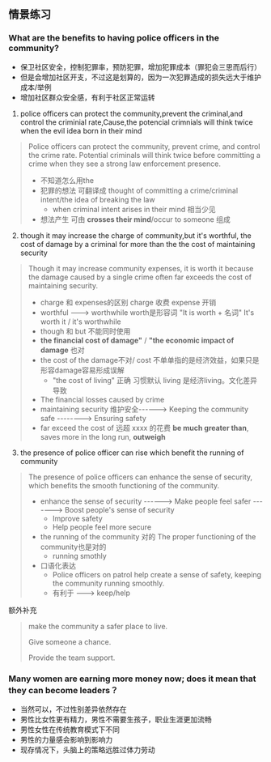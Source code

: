 ## 情景练习

### What are the benefits to having police officers in the community?

* 保卫社区安全，控制犯罪率，预防犯罪，增加犯罪成本（罪犯会三思而后行）
* 但是会增加社区开支，不过这是划算的，因为一次犯罪造成的损失远大于维护成本/举例
* 增加社区群众安全感，有利于社区正常运转

1. police officers can protect the community,prevent the criminal,and control the criminial rate,Cause,the potencial crimnials will think twice when the evil idea born in their mind 	

> Police officers can protect the community, prevent crime, and control the crime rate. Potential criminals will think twice before committing a crime when they see a strong law enforcement presence.
>
> * 不知道怎么用the
> * 犯罪的想法  可翻译成  thought of committing a crime/criminal intent/the idea of breaking the law
>   * when criminal intent arises in their mind 相当少见
> * 想法产生 可由 **crosses their mind**/occur to someone 组成

2. though it may increase the charge of community,but it's worthful, the cost of damage by a criminal for more than the the cost of maintaining security

> Though it may increase community expenses, it is worth it because the damage caused by a single crime often far exceeds the cost of maintaining security.
>
> * charge 和 expenses的区别 charge 收费  expense 开销
> * worthful ---> worthwhile  worth是形容词 "It is worth + 名词"  It's worth it / it's worthwhile
> * though 和 but 不能同时使用
> *  **the financial cost of damage"** / **"the economic impact of damage** 也对
>   * the cost of the damage不对/ cost 不单单指的是经济效益，如果只是形容damage容易形成误解
>     * "the cost of living" 正确   习惯默认  living 是经济living。文化差异导致
>   * The financial losses caused by crime
> * maintaining security 维护安全------> Keeping the community safe --------> Ensuring safety
> * far exceed the cost of 远超 xxxx 的花费 **be much greater than**, saves more in the long run, **outweigh**

3. the presence of police officer can rise which benefit the running of community

> The presence of police officers can enhance the sense of security, which benefits the smooth functioning of the community.
>
> * enhance the sense of security ------>  Make people feel safer -------> Boost people's sense of security
>   * Improve safety 
>   * Help people feel more secure
> * the running of the community 对的 The proper functioning of the community也是对的
>   * running smothly
> * 口语化表达
>   * Police officers on patrol help create a sense of safety, keeping the community running smoothly.
>   * 有利于 --->  keep/help 

额外补充

> make the community a safer place to live.
>
> Give someone a chance.
>
> Provide the team support.

### Many women are earning more money now; does it mean that they can become leaders？

* 当然可以，不过性别差异依然存在
* 男性比女性更有精力，男性不需要生孩子，职业生涯更加流畅
* 男性女性在传统教育模式下不同
* 男性的力量感会影响到影响力
* 现存情况下，头脑上的策略远胜过体力劳动